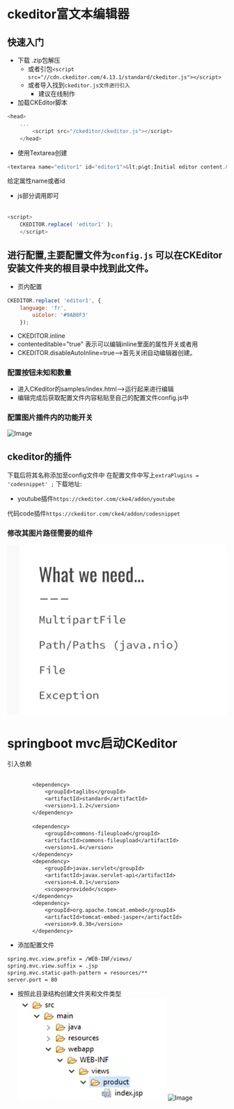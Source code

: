 
# ckeditor富文本编辑器
## 快速入门
- 下载 .zip包解压
  - 或者引包`<script src="//cdn.ckeditor.com/4.13.1/standard/ckeditor.js"></script>` 
  - 或者导入找到`ckeditor.js文件进行引入` 
    - 建议在线制作
- 加载CKEditor脚本
```js
<head>
    ...
        <script src="/ckeditor/ckeditor.js"></script>
	</head>
```

- 使用Textarea创建
```js
<textarea name="editor1" id="editor1">&lt;p&gt;Initial editor content.&lt;/p&gt;</textarea>
```
给定属性name或者id
- js部分调用即可
```js

<script>
    CKEDITOR.replace( 'editor1' );
    </script>
```

## 进行配置,主要配置文件为`config.js` 可以在CKEditor安装文件夹的根目录中找到此文件。
- 页内配置
```js
CKEDITOR.replace( 'editor1', {
    language: 'fr',
        uiColor: '#9AB8F3'
	});
```

- CKEDITOR.inline
- contenteditable="true" 表示可以编辑inline里面的属性开关或者用
- CKEDITOR.disableAutoInline=true-->首先关闭自动编辑器创建。
### 配置按钮未知和数量
- 进入CKeditor的samples/index.html-->运行起来进行编辑
- 编辑完成后获取配置文件内容粘贴至自己的配置文件config.js中
### 配置图片插件内的功能开关
![Image](img/2020-02-05-16-56-40.png)
## ckeditor的插件
下载后将其名称添加至config文件中
在配置文件中写上`extraPlugins = 'codesnippet' ;` 
下载地址:
- youtube插件`https://ckeditor.com/cke4/addon/youtube` 

[](-) 代码code插件`https://ckeditor.com/cke4/addon/codesnippet` 
### 修改其图片路径需要的组件
![Image](img/2020-02-06-09-11-53.png)

# springboot mvc启动CKeditor
引入依赖
```config

        <dependency>
            <groupId>taglibs</groupId>
            <artifactId>standard</artifactId>
            <version>1.1.2</version>
        </dependency>

        <dependency>
            <groupId>commons-fileupload</groupId>
            <artifactId>commons-fileupload</artifactId>
            <version>1.4</version>
        </dependency>
        <dependency>
            <groupId>javax.servlet</groupId>
            <artifactId>javax.servlet-api</artifactId>
            <version>4.0.1</version>
            <scope>provided</scope>
        </dependency>
        <dependency>
            <groupId>org.apache.tomcat.embed</groupId>
            <artifactId>tomcat-embed-jasper</artifactId>
            <version>9.0.30</version>
        </dependency>
```

- 添加配置文件
```config
spring.mvc.view.prefix = /WEB-INF/views/
spring.mvc.view.suffix = .jsp
spring.mvc.static-path-pattern = resources/**
server.port = 80
```
- 按照此目录结构创建文件夹和文件类型
![Image](img/2020-02-06-11-43-22.png)
![Image](img/2020-02-07-08-37-32.png) 
